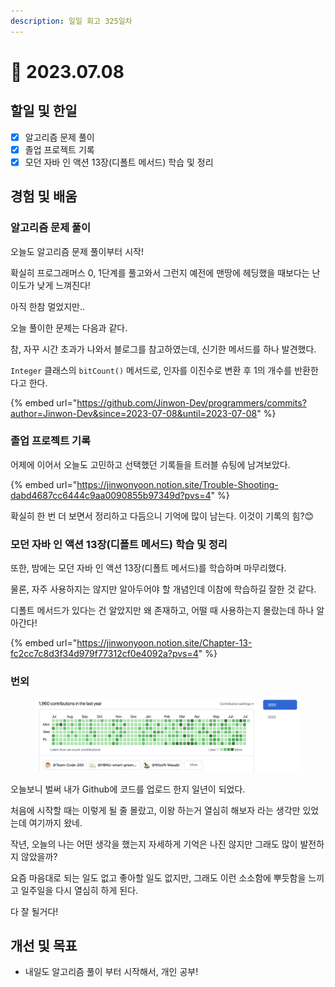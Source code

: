 ```yaml
---
description: 일일 회고 325일차
---
```


# 🤩 2023.07.08

## 할일 및 한일&#x20;

* [x] 알고리즘 문제 풀이&#x20;
* [x] 졸업 프로젝트 기록&#x20;
* [x] 모던 자바 인 액션 13장(디폴트 메서드) 학습 및 정리&#x20;

## 경험 및 배움&#x20;

### 알고리즘 문제 풀이&#x20;

오늘도 알고리즘 문제 풀이부터 시작!

확실히 프로그래머스 0, 1단계를 풀고와서 그런지 예전에 맨땅에 헤딩했을 때보다는 난이도가 낮게 느껴진다!

아직 한참 멀었지만..

오늘 풀이한 문제는 다음과 같다.

참, 자꾸 시간 초과가 나와서 블로그를 참고하였는데, 신기한 메서드를 하나 발견했다.

`Integer` 클래스의 `bitCount()` 메서드로, 인자를 이진수로 변환 후 1의 개수를 반환한다고 한다.

{% embed url="https://github.com/Jinwon-Dev/programmers/commits?author=Jinwon-Dev&since=2023-07-08&until=2023-07-08" %}

### 졸업 프로젝트 기록&#x20;

어제에 이어서 오늘도 고민하고 선택했던 기록들을 트러블 슈팅에 남겨보았다.

{% embed url="https://jinwonyoon.notion.site/Trouble-Shooting-dabd4687cc6444c9aa0090855b97349d?pvs=4" %}

확실히 한 번 더 보면서 정리하고 다듬으니 기억에 많이 남는다. 이것이 기록의 힘?😊

### 모던 자바 인 액션 13장(디폴트 메서드) 학습 및 정리&#x20;

또한, 밤에는 모던 자바 인 액션 13장(디폴트 메서드)를 학습하며 마무리했다.

물론, 자주 사용하지는 않지만 알아두어야 할 개념인데 이참에 학습하길 잘한 것 같다.

디폴트 메서드가 있다는 건 알았지만 왜 존재하고, 어떨 때 사용하는지 몰랐는데 하나 알아간다!

{% embed url="https://jinwonyoon.notion.site/Chapter-13-fc2cc7c8d3f34d979f77312cf0e4092a?pvs=4" %}

### 번외&#x20;

<figure><img src="../.gitbook/assets/image (1) (3).png" alt=""><figcaption></figcaption></figure>

오늘보니 벌써 내가 Github에 코드를 업로드 한지 일년이 되었다.

처음에 시작할 때는 이렇게 될 줄 몰랐고, 이왕 하는거 열심히 해보자 라는 생각만 있었는데 여기까지 왔네.

작년, 오늘의 나는 어떤 생각을 했는지 자세하게 기억은 나진 않지만 그래도 많이 발전하지 않았을까?

요즘 마음대로 되는 일도 없고 좋아할 일도 없지만, 그래도 이런 소소함에 뿌듯함을 느끼고 일주일을 다시 열심히 하게 된다.

다 잘 될거다!

## 개선 및 목표&#x20;

* 내일도 알고리즘 풀이 부터 시작해서, 개인 공부!&#x20;
